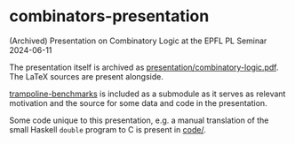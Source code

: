 # combinators-presentation

(Archived) Presentation on Combinatory Logic at the EPFL PL Seminar 2024-06-11

The presentation itself is archived as
[presentation/combinatory-logic.pdf](presentation/combinatory-logic.pdf). The
LaTeX sources are present alongside.

[trampoline-benchmarks](https://github.com/sankalpgambhir/trampoline-benchmarks)
is included as a submodule as it serves as relevant motivation and the source
for some data and code in the presentation.

Some code unique to this presentation, e.g. a manual translation of the small
Haskell `double` program to C is present in [code/](code/).
